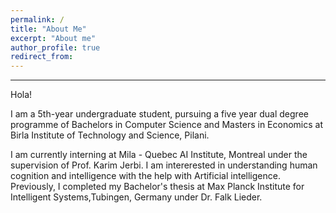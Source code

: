 ```yaml
---
permalink: /
title: "About Me"
excerpt: "About me"
author_profile: true
redirect_from: 
---
```

***
Hola!

I am a 5th-year undergraduate student, pursuing a five year dual degree programme of Bachelors in Computer Science and Masters in Economics at Birla Institute of Technology and Science, Pilani.

I am currently interning at Mila - Quebec AI Institute, Montreal under the supervision of Prof. Karim Jerbi. I am intererested in understanding human cognition and intelligence with the help with Artificial intelligence.
Previously, I completed my Bachelor's thesis at Max Planck Institute for Intelligent Systems,Tubingen, Germany under Dr. Falk Lieder.


  <Edit required>



